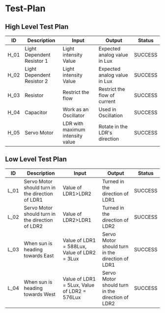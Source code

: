 # Test-Plan
## High Level Test Plan
| ID | Description | Input | Output | Status |
|----|-------------|-------|--------|--------|
| H_01 | Light Dependent Resistor 1 | Light intensity Value | Expected analog value in Lux | SUCCESS |
| H_02 | Light Dependent Resistor 2 | Light intensity Value | Expected analog value in Lux | SUCCESS |
| H_03 | Resistor | Restrict the flow | Restrict the flow of current | SUCCESS |
| H_04 | Capacitor | Work as an Oscillator | Used in Oscillation | SUCCESS |
| H_05 | Servo Motor | LDR with maximum intensity value | Rotate in the LDR's direction | SUCCESS |

## Low Level Test Plan
| ID | Description | Input | Output | Status |
|----|-------------|-------|--------|--------|
| L_01 | Servo Motor should turn in the direction of LDR1 | Value of LDR1>LDR2 | Turned in the direction of LDR1 | SUCCESS |
| L_02 | Servo Motor should turn in the direction of LDR2 | Value of LDR2>LDR1 | Turned in the direction of LDR2 | SUCCESS |
| L_03 | When sun is heading towards East | Value of LDR1 = 588Lux, Value of LDR2 = 3Lux | Servo Motor should turn in the direction of LDR1 | SUCCESS |
| L_04 | When sun is heading towards West | Value of LDR1 = 5Lux, Value of LDR2 = 576Lux | Servo Motor should turn in the direction of LDR2 | SUCCESS |
